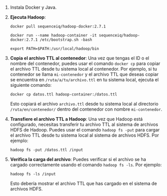 1. Instala Docker y Java.

2. **Ejecuta Hadoop**: 
   ```
   docker pull sequenceiq/hadoop-docker:2.7.1
   ```

   ```
   docker run --name hadoop-container -it sequenceiq/hadoop-docker:2.7.1 /etc/bootstrap.sh -bash
   ```

   ```
   export PATH=$PATH:/usr/local/hadoop/bin
   ```

3. **Copia el archivo TTL al contenedor**: Una vez que tengas el ID o el nombre del contenedor, puedes usar el comando `docker cp` para copiar el archivo TTL desde tu sistema local al contenedor. Por ejemplo, si tu contenedor se llama `mi-contenedor` y el archivo TTL que deseas copiar se encuentra en `/ruta/a/tu/archivo.ttl` en tu sistema local, ejecuta el siguiente comando:

   ```
   docker cp datos.ttl hadoop-container:/datos.ttl
   ```

   Esto copiará el archivo `archivo.ttl` desde tu sistema local al directorio `/ruta/en/contenedor/` dentro del contenedor con nombre `mi-contenedor`.

4. **Transfiere el archivo TTL a Hadoop**: Una vez que Hadoop está configurado, necesitas transferir tu archivo TTL al sistema de archivos HDFS de Hadoop. Puedes usar el comando `hadoop fs -put` para cargar el archivo TTL desde tu sistema local al sistema de archivos HDFS. Por ejemplo:

   ```
   hadoop fs -put /datos.ttl /input
   ```

5. **Verifica la carga del archivo**: Puedes verificar si el archivo se ha cargado correctamente usando el comando `hadoop fs -ls`. Por ejemplo:

   ```
   hadoop fs -ls /input
   ```

   Esto debería mostrar el archivo TTL que has cargado en el sistema de archivos HDFS.

